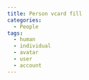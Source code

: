 ```yaml
---
title: Person vcard fill
categories:
  - People
tags:
  - human
  - individual
  - avatar
  - user
  - account
---
```

